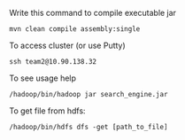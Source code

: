 Write this command to compile executable jar
```
mvn clean compile assembly:single
```

To access cluster (or use Putty)
```
ssh team2@10.90.138.32
```

To see usage help
```
/hadoop/bin/hadoop jar search_engine.jar 
```

To get file from hdfs:
```
/hadoop/bin/hdfs dfs -get [path_to_file]
```
